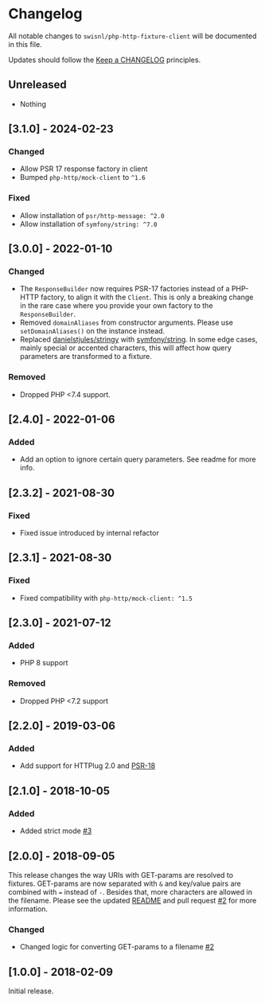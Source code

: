 # Changelog

All notable changes to `swisnl/php-http-fixture-client` will be documented in this file.

Updates should follow the [Keep a CHANGELOG](http://keepachangelog.com/) principles.

## Unreleased

- Nothing

## [3.1.0] - 2024-02-23

### Changed
- Allow PSR 17 response factory in client
- Bumped `php-http/mock-client` to `^1.6`

### Fixed
- Allow installation of `psr/http-message: ^2.0`
- Allow installation of `symfony/string: ^7.0`

## [3.0.0] - 2022-01-10

### Changed
- The `ResponseBuilder` now requires PSR-17 factories instead of a PHP-HTTP factory, to align it with the `Client`. This is only a breaking change in the rare case where you provide your own factory to the `ResponseBuilder`.
- Removed `domainAliases` from constructor arguments. Please use `setDomainAliases()` on the instance instead.
- Replaced [danielstjules/stringy](https://packagist.org/packages/danielstjules/stringy) with [symfony/string](https://packagist.org/packages/symfony/string). In some edge cases, mainly special or accented characters, this will affect how query parameters are transformed to a fixture.

### Removed
- Dropped PHP <7.4 support.

## [2.4.0] - 2022-01-06

### Added
- Add an option to ignore certain query parameters. See readme for more info.

## [2.3.2] - 2021-08-30

### Fixed
- Fixed issue introduced by internal refactor

## [2.3.1] - 2021-08-30

### Fixed
- Fixed compatibility with `php-http/mock-client: ^1.5`

## [2.3.0] - 2021-07-12

### Added
- PHP 8 support

### Removed
- Dropped PHP <7.2 support

## [2.2.0] - 2019-03-06

### Added
- Add support for HTTPlug 2.0 and [PSR-18](https://www.php-fig.org/psr/psr-18/)

## [2.1.0] - 2018-10-05

### Added
- Added strict mode [#3](https://github.com/swisnl/php-http-fixture-client/pull/3)

## [2.0.0] - 2018-09-05

This release changes the way URIs with GET-params are resolved to fixtures. GET-params are now separated with `&` and key/value pairs are combined with `=` instead of `-`. Besides that, more characters are allowed in the filename. Please see the updated [README](https://github.com/swisnl/php-http-fixture-client/blob/master/README.md) and pull request [#2](https://github.com/swisnl/php-http-fixture-client/pull/2) for more information.

### Changed
- Changed logic for converting GET-params to a filename [#2](https://github.com/swisnl/php-http-fixture-client/pull/2)

## [1.0.0] - 2018-02-09

Initial release.
